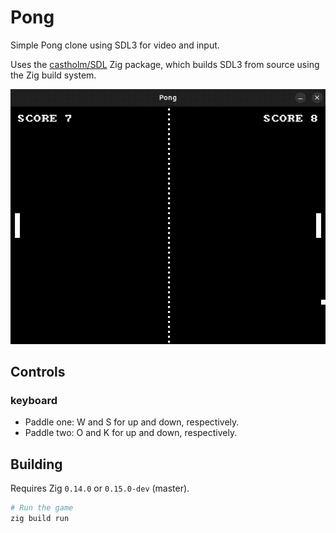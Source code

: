 <!--
© 2024 Daniel Alves
SPDX-License-Identifier: CC0-1.0
-->

# Pong

Simple Pong clone using SDL3 for video and input.

Uses the [castholm/SDL](https://github.com/castholm/SDL) Zig package, which builds SDL3 from source using the Zig build system.

![Preview](preview.gif)

## Controls

### keyboard

- Paddle one: W and S for up and down, respectively.
- Paddle two: O and K for up and down, respectively.

## Building

Requires Zig `0.14.0` or `0.15.0-dev` (master).

```sh
# Run the game
zig build run
